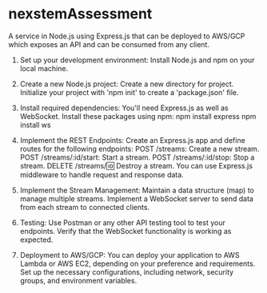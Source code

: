 # nexstemAssessment
A service in Node.js using Express.js that can be deployed to AWS/GCP which exposes an API and can be consumed from any client.


1. Set up your development environment:
    Install Node.js and npm on your local machine.
   
2. Create a new Node.js project:
    Create a new directory for project.
    Initialize your project with 'npm init' to create a 'package.json' file.

3. Install required dependencies:
   You'll need Express.js as well as WebSocket. Install these packages using npm:
   npm install express
   npm install ws

4. Implement the REST Endpoints:
  Create an Express.js app and define routes for the following endpoints:
    POST /streams: Create a new stream.
    POST /streams/:id/start: Start a stream.
    POST /streams/:id/stop: Stop a stream.
    DELETE /streams/:id: Destroy a stream.
  You can use Express.js middleware to handle request and response data.

5. Implement the Stream Management:
  Maintain a data structure (map) to manage multiple streams.
  Implement a WebSocket server to send data from each stream to connected clients.

6. Testing:
  Use Postman or any other API testing tool to test your endpoints.
  Verify that the WebSocket functionality is working as expected.

7. Deployment to AWS/GCP:
  You can deploy your application to AWS Lambda or AWS EC2, depending on your preference and requirements.
  Set up the necessary configurations, including network, security groups, and environment variables.

